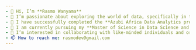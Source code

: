 ```yaml
---
- 👋 Hi, I’m **Rasmo Wanyama**
- 👀 I’m passionate about exploring the world of data, specifically in the fields of **Data Analytics, Data Science,** and **Machine Learning**.
- 🌱 I have successfully completed the **Azubi Africa Data Analytics program** and the **Udacity AI Programming with Python Nanodegree program**, expanding my knowledge and skills in Data Analytics and Data Science.
- 🌱 I am currently pursuing my **Master of Science in Data Science and Analytics** at **Strathmore University**.
- 💞️ I’m interested in collaborating with like-minded individuals and organizations who share a similar passion for data-driven insights and innovation.
- 📫 How to reach me: rasmodev@gmail.com
---
```

